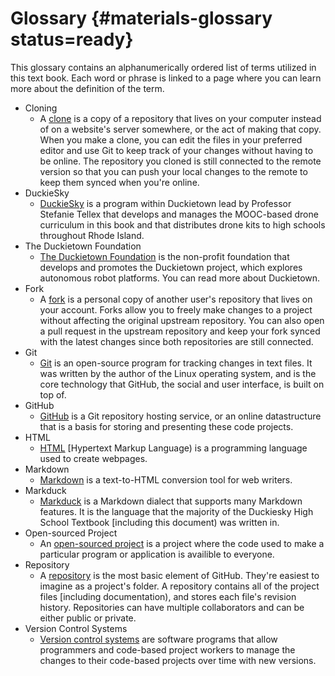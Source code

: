# Glossary {#materials-glossary status=ready}

This glossary contains an alphanumerically ordered list of terms utilized in this text book. Each word or phrase is linked to a page where you can learn more about the definition of the term.

- Cloning
    - A [clone](https://docs.github.com/en/github/getting-started-with-github/github-glossary) is a copy of a repository that lives on your computer instead of on a website's server somewhere, or the act of making that copy. When you make a clone, you can edit the files in your preferred editor and use Git to keep track of your changes without having to be online. The repository you cloned is still connected to the remote version so that you can push your local changes to the remote to keep them synced when you're online.
- DuckieSky
    - [DuckieSky](https://sites.brown.edu/duckiesky/) is a program within Duckietown lead by Professor Stefanie Tellex that develops and manages the MOOC-based drone curriculum in this book and that distributes drone kits to high schools throughout Rhode Island.
- The Duckietown Foundation
    - [The Duckietown Foundation](https://www.duckietown.org/about/duckietown-foundation) is the non-profit foundation that develops and promotes the Duckietown project, which explores autonomous robot platforms. You can read more about Duckietown.
- Fork
    - A [fork](https://docs.github.com/en/github/getting-started-with-github/github-glossary) is a personal copy of another user's repository that lives on your account. Forks allow you to freely make changes to a project without affecting the original upstream repository. You can also open a pull request in the upstream repository and keep your fork synced with the latest changes since both repositories are still connected.
- Git
    - [Git](https://docs.github.com/en/github/getting-started-with-github/github-glossary) is an open-source program for tracking changes in text files. It was written by the author of the Linux operating system, and is the core technology that GitHub, the social and user interface, is built on top of. 
- GitHub
    - [GitHub](https://docs.github.com/en/github/getting-started-with-github/github-glossary) is a Git repository hosting service, or an online datastructure that is a basis for storing and presenting these code projects.
- HTML
    - [HTML](https://techterms.com/definition/html) [Hypertext Markup Language) is a programming language used to create webpages.
- Markdown
    - [Markdown](https://www.markdowntutorial.com/) is a text-to-HTML conversion tool for web writers.
- Markduck
    - [Markduck](https://docs.duckietown.org/DT19/duckumentation/out/markduck_basic.html) is a Markdown dialect that supports many Markdown features. It is the language that the majority of the Duckiesky High School Textbook [including this document) was written in.
- Open-sourced Project
    - An [open-sourced project](https://github.com/open-source) is a project where the code used to make a particular program or application is availible to everyone.
- Repository
    - A [repository](https://docs.github.com/en/github/getting-started-with-github/github-glossary) is the most basic element of GitHub. They're easiest to imagine as a project's folder. A repository contains all of the project files [including documentation), and stores each file's revision history. Repositories can have multiple collaborators and can be either public or private.
- Version Control Systems 
    - [Version control systems](https://www.atlassian.com/git/tutorials/what-is-version-control) are software programs that allow programmers and code-based project workers to manage the changes to their code-based projects over time with new versions.






